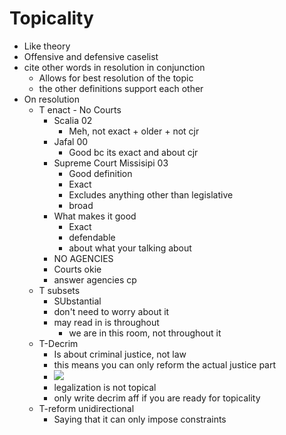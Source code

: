 # Topicality

-   Like theory
-   Offensive and defensive caselist
-   cite other words in resolution in conjunction
    -   Allows for best resolution of the topic
    -   the other definitions support each other
-   On resolution
    -   T enact - No Courts
        -   Scalia 02
            -   Meh, not exact + older + not cjr
        -   Jafal 00
            -   Good bc its exact and about cjr
        -   Supreme Court Missisipi 03
            -   Good definition
            -   Exact
            -   Excludes anything other than legislative
            -   broad
        -   What makes it good
            -   Exact
            -   defendable
            -   about what your talking about
        -   NO AGENCIES
        -   Courts okie
        -   answer agencies cp
    -   T subsets
        -   SUbstantial
        -   don't need to worry about it
        -   may read in is throughout
            -   we are in this room, not throughout it
    -   T-Decrim
        -   Is about criminal justice, not law
        -   this means you can only reform the actual justice part
        -   <img src="https://doggo.ninja/EGDygd.png"/>
        -   legalization is not topical
        -   only write decrim aff if you are ready for topicality
    -   T-reform unidirectional
        -   Saying that it can only impose constraints
